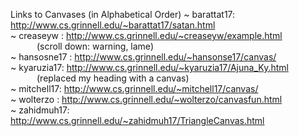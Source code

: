 Links to Canvases (in Alphabetical Order)
 ~ barattat17: http://www.cs.grinnell.edu/~barattat17/satan.html  
 ~ creaseyw  : http://www.cs.grinnell.edu/~creaseyw/example.html  
 &ensp;&ensp;&ensp;&ensp;&ensp;&ensp;(scroll down: warning, lame)  
 ~ hansosne17 : http://www.cs.grinnell.edu/~hansonse17/canvas/  
 ~ kyaruzia17: http://www.cs.grinnell.edu/~kyaruzia17/Ajuna_Ky.html  
 &ensp;&ensp;&ensp;&ensp;&ensp;&ensp;(replaced my heading with a canvas)  
 ~ mitchell17: http://www.cs.grinnell.edu/~mitchell17/canvas/  
 ~ wolterzo  : http://www.cs.grinnell.edu/~wolterzo/canvasfun.html   
 ~ zahidmuh17: http://www.cs.grinnell.edu/~zahidmuh17/TriangleCanvas.html  
